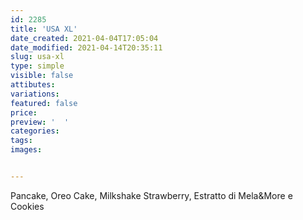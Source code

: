 ```yaml
---
id: 2285
title: 'USA XL'
date_created: 2021-04-04T17:05:04
date_modified: 2021-04-14T20:35:11
slug: usa-xl
type: simple
visible: false
attibutes: 
variations:
featured: false
price: 
preview: '  '
categories: 
tags: 
images: 


---
```


<p>Pancake, Oreo Cake, Milkshake Strawberry, Estratto di Mela&More e Cookies</p>

